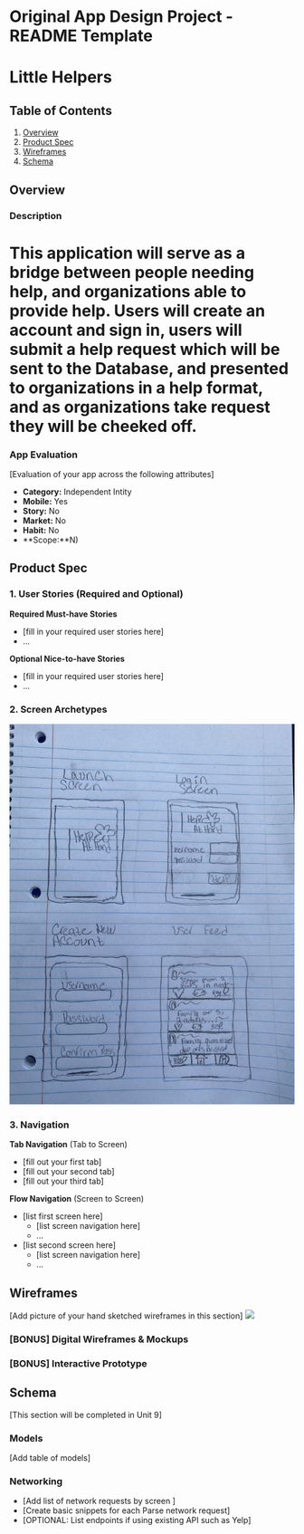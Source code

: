 Original App Design Project - README Template
===

# Little Helpers

## Table of Contents
1. [Overview](#Overview)
1. [Product Spec](#Product-Spec)
1. [Wireframes](#Wireframes)
2. [Schema](#Schema)

## Overview
### Description
# This application will serve as a bridge between people needing help, and organizations able to provide help. Users will create an account and sign in, users will submit a help request which will be sent to the Database, and presented to organizations in a help format, and as organizations take request they will be cheeked off. #

### App Evaluation
[Evaluation of your app across the following attributes]
- **Category:** Independent Intity
- **Mobile:** Yes 
- **Story:** No
- **Market:** No
- **Habit:** No
- **Scope:**N)

## Product Spec

### 1. User Stories (Required and Optional)

**Required Must-have Stories**

* [fill in your required user stories here]
* ...

**Optional Nice-to-have Stories**

* [fill in your required user stories here]
* ...

### 2. Screen Archetypes

<img src='image_67132673.JPG'/>

### 3. Navigation

**Tab Navigation** (Tab to Screen)

* [fill out your first tab]
* [fill out your second tab]
* [fill out your third tab]

**Flow Navigation** (Screen to Screen)

* [list first screen here]
   * [list screen navigation here]
   * ...
* [list second screen here]
   * [list screen navigation here]
   * ...

## Wireframes
[Add picture of your hand sketched wireframes in this section]
<img src="YOUR_WIREFRAME_IMAGE_URL" width=600>

### [BONUS] Digital Wireframes & Mockups

### [BONUS] Interactive Prototype

## Schema 
[This section will be completed in Unit 9]
### Models
[Add table of models]
### Networking
- [Add list of network requests by screen ]
- [Create basic snippets for each Parse network request]
- [OPTIONAL: List endpoints if using existing API such as Yelp]
